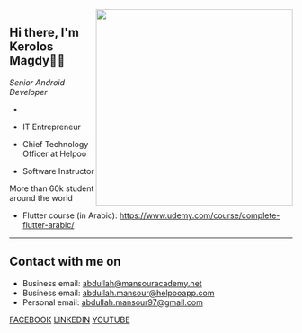
<img align="right" width="350" height="350" src="https://i.pinimg.com/originals/e8/f4/53/e8f453469a3ec97ecd354df465d73913.gif">
<h2>Hi there, I'm Kerolos Magdy👋🌹</h2>

<i class="white-italic">Senior Android Developer</i>

* 

* IT Entrepreneur
* Chief Technology Officer at Helpoo
* Software Instructor

More than 60k student around the world



* Flutter course (in Arabic): https://www.udemy.com/course/complete-flutter-arabic/
---
## Contact with me on

* Business email: abdullah@mansouracademy.net
* Business email: abdullah.mansour@helpooapp.com
* Personal email: abdullah.mansour97@gmail.com

[FACEBOOK](https://www.facebook.com/abdullahmansss)
[LINKEDIN](https://www.linkedin.com/in/abdullahmansss/)
[YOUTUBE](https://www.youtube.com/channel/UC_v_b-8_w_p0e_2v_086_og)

